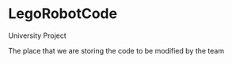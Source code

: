 # LegoRobotCode
University Project

The place that we are storing the code to be modified by the team